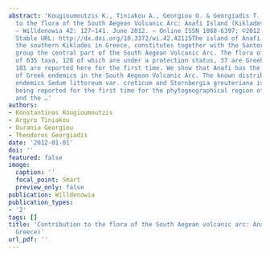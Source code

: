 ```yaml
---
abstract: 'Kougioumoutzis K., Tiniakou A., Georgiou O. & Georgiadis T.: Contribution
  to the flora of the South Aegean Volcanic Arc: Anafi Island (Kiklades, Greece).
  — Willdenowia 42: 127–141. June 2012. — Online ISSN 1868-6397; ©2012 BGBM Berlin-Dahlem.
  Stable URL: http://dx.doi.org/10.3372/wi.42.42115The island of Anafi, located in
  the southern Kiklades in Greece, constitutes together with the Santorini island
  group the central part of the South Aegean Volcanic Arc. The flora of Anafi consists
  of 635 taxa, 128 of which are under a protection status, 37 are Greek endemics and
  181 are reported here for the first time. We show that Anafi has the highest percentage
  of Greek endemics in the South Aegean Volcanic Arc. The known distribution of the
  endemics Sedum littoreum var. creticum and Sternbergia greuteriana is expanded,
  being reported for the first time for the phytogeographical region of the Kiklades,
  and the …'
authors:
- Konstantinos Kougioumoutzis
- Argyro Tiniakou
- Ourania Georgiou
- Theodoros Georgiadis
date: '2012-01-01'
doi: ''
featured: false
image:
  caption: ''
  focal_point: Smart
  preview_only: false
publication: Willdenowia
publication_types:
- '2'
tags: []
title: 'Contribution to the flora of the South Aegean volcanic arc: Anafi island (Kiklades,
  Greece)'
url_pdf: ''
---
```

